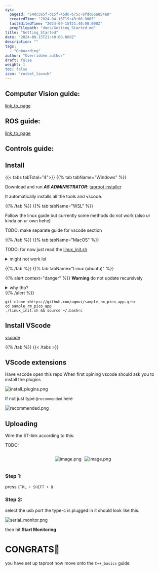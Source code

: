 ```yaml
---
sys:
  pageId: "54dc585f-d15f-45d0-b75c-8fdc66a854a8"
  createdTime: "2024-04-16T19:43:00.000Z"
  lastEditedTime: "2024-09-15T21:40:00.000Z"
  propFilepath: "docs/Getting_Started.md"
title: "Getting_Started"
date: "2024-09-15T21:40:00.000Z"
description: ""
tags:
  - "Onboarding"
author: "Overridden author"
draft: false
weight: 1
toc: false
icon: "rocket_launch"
---
```


## Computer Vision guide:

[link_to_page](86d45bc0-388b-4d26-8848-44f255f73d0e)

## ROS guide:

[link_to_page](3c76c1de-ec8f-46d6-8b0a-294005edc2d5)

## Controls guide:

## Install

{{< tabs tabTotal="4">}}
{{% tab tabName="Windows" %}}

Download and run _**AS ADMINISTRATOR**_: [taproot installer](https://github.com/Thornbots/TeachingFreshies/releases/tag/1.0)

It automatically installs all the tools and vscode.

{{% /tab %}}
{{% tab tabName="WSL" %}}

Follow the linux guide but currently some methods do not work (also ur kinda on ur own hehe)

TODO: make separate guide for vscode section

{{% /tab %}}
{{% tab tabName="MacOS" %}}

TODO: for now just read the [linux_init.sh](https://github.com/agmui/sample_rm_pico_app/blob/main/linux_init.sh)

<details>
<summary>might not work lol</summary>

`brew install libusb pkg-config`

Next install: [vscode](https://code.visualstudio.com/Download)

</details>

{{% /tab %}}
{{% tab tabName="Linux (ubuntu)" %}}

{{% alert context="danger" %}}
**Warning** do not update recursively
<details>
<summary>why tho?</summary>
There are some submodules that may go on for a while (like tinyusb) and I highly
recommend you don't need to get them.
If you want to see what submodules I update just look in `linux_init.sh`
</details>
{{% /alert %}}

```shell
git clone <https://github.com/agmui/sample_rm_pico_app.git>
cd sample_rm_pico_app
./linux_init.sh && source ~/.bashrc
```

## Install VScode

[vscode](https://code.visualstudio.com/Download)

{{% /tab %}}
{{< /tabs >}}

## VScode extensions

Have vscode open this repo
When first opining vscode should ask you to install the plugins

![install_plugins.png](https://prod-files-secure.s3.us-west-2.amazonaws.com/d518164a-d88e-44d1-a4ee-3adb3bd8bce0/89bd30f0-1825-4e77-867b-0a41ce370880/install_plugins.png?X-Amz-Algorithm=AWS4-HMAC-SHA256&X-Amz-Content-Sha256=UNSIGNED-PAYLOAD&X-Amz-Credential=ASIAZI2LB466XL67ZPGR%2F20250204%2Fus-west-2%2Fs3%2Faws4_request&X-Amz-Date=20250204T040922Z&X-Amz-Expires=3600&X-Amz-Security-Token=IQoJb3JpZ2luX2VjEAwaCXVzLXdlc3QtMiJHMEUCIDgBJ3XXrh0og%2Bcw7K0mNjkDDNl3u5uP3X5aFeiSP2PXAiEAtsfgbqkjnBz8p1B2hFF9HSKN4x66pnM7LBbjkuCSGagq%2FwMIJRAAGgw2Mzc0MjMxODM4MDUiDGjzjxGqAN2NRkFLXSrcA75LU0N8MxkuxzEJ9IV8z3NzBB946nnPhdUGRp7vZYDl89aUWGOFTDZsJtPjxZ4ce3pRnxWj0HteXKYo%2Bg%2Fl%2FVFoqcWIqcQXOuoemEpg%2Brm9CEcKClR6Bmze6RBlV3CCPjG7wQVaaM2dnCFqBJFaC8VjZ96XKWtyo30%2B0xhxO5IYHFxRKa%2FVxW25pR5zD6WFEaN6Z2Spg8YvnJzfU9dd2kaKlqH%2BBmWzX203r7ySIDXF9891uArmUcx%2FcYsLMSs61GxbdKiR%2BDdR5cf9ASL5Y8OMw8tEKWahIGIhKjp1dLuS1XAO3OKfed1lQ3Tu6JePkhmvZNveK3D%2BF3v7pb1pk%2FXRAijbxDHdI6YWqRcr%2BCeco96PG0Frp5PKSnYFSXiyyWKYqGfuYfSEAaqshwSASpxCOggUIf6nNu1kcOwMZvvHn0mdloVAk%2FYlzOBfpWxB20hpmW%2BuaqNQBLPz6ns2Am5aOavxU7oVEqH4WwQqNiQxuM1Slq9ckGkUo5LlhadPV01%2BbDMbWApOxITn052grvyY8L0eflmNSwk9VvsAThNTSp2Sz7S097okKcaxQQqZaOIJbkSXW4tZEjnuVAW3bVFonh8kl1Rfa43sr6m6eFZVv8ErctzaELklw4GbMNqihr0GOqUBLrRMNpQpUWu9GsBlu6Ynx1zV%2Ff22JbfG9fhzVAuvzHVc7XdZFFSAMLJq9ghCMTidE3Hg4WkBFS%2BREgOKiq9FQuYmI10StzaXsoNM%2FJD0uH7qJr9QJQSd52maLCJAiTxrByPhoxGtX84M0fDQ6JMqfB%2BOD%2BPHOZIpxcd6ZS8cXCzGCfLNkzc3he7xQ9zoLcB2iGiExc1uj%2FO6bxUeRQm7K1IMnQiS&X-Amz-Signature=e708338bfae04f9c8b6f6a4a78b5c66954a7efe30d4fff534c0eb22a9427c5ed&X-Amz-SignedHeaders=host&x-id=GetObject)

If not just type `@recommended` here  

![recommended.png](https://prod-files-secure.s3.us-west-2.amazonaws.com/d518164a-d88e-44d1-a4ee-3adb3bd8bce0/61e661e9-5d85-4dfc-be0d-8d2097a5e793/recommended.png?X-Amz-Algorithm=AWS4-HMAC-SHA256&X-Amz-Content-Sha256=UNSIGNED-PAYLOAD&X-Amz-Credential=ASIAZI2LB466XL67ZPGR%2F20250204%2Fus-west-2%2Fs3%2Faws4_request&X-Amz-Date=20250204T040922Z&X-Amz-Expires=3600&X-Amz-Security-Token=IQoJb3JpZ2luX2VjEAwaCXVzLXdlc3QtMiJHMEUCIDgBJ3XXrh0og%2Bcw7K0mNjkDDNl3u5uP3X5aFeiSP2PXAiEAtsfgbqkjnBz8p1B2hFF9HSKN4x66pnM7LBbjkuCSGagq%2FwMIJRAAGgw2Mzc0MjMxODM4MDUiDGjzjxGqAN2NRkFLXSrcA75LU0N8MxkuxzEJ9IV8z3NzBB946nnPhdUGRp7vZYDl89aUWGOFTDZsJtPjxZ4ce3pRnxWj0HteXKYo%2Bg%2Fl%2FVFoqcWIqcQXOuoemEpg%2Brm9CEcKClR6Bmze6RBlV3CCPjG7wQVaaM2dnCFqBJFaC8VjZ96XKWtyo30%2B0xhxO5IYHFxRKa%2FVxW25pR5zD6WFEaN6Z2Spg8YvnJzfU9dd2kaKlqH%2BBmWzX203r7ySIDXF9891uArmUcx%2FcYsLMSs61GxbdKiR%2BDdR5cf9ASL5Y8OMw8tEKWahIGIhKjp1dLuS1XAO3OKfed1lQ3Tu6JePkhmvZNveK3D%2BF3v7pb1pk%2FXRAijbxDHdI6YWqRcr%2BCeco96PG0Frp5PKSnYFSXiyyWKYqGfuYfSEAaqshwSASpxCOggUIf6nNu1kcOwMZvvHn0mdloVAk%2FYlzOBfpWxB20hpmW%2BuaqNQBLPz6ns2Am5aOavxU7oVEqH4WwQqNiQxuM1Slq9ckGkUo5LlhadPV01%2BbDMbWApOxITn052grvyY8L0eflmNSwk9VvsAThNTSp2Sz7S097okKcaxQQqZaOIJbkSXW4tZEjnuVAW3bVFonh8kl1Rfa43sr6m6eFZVv8ErctzaELklw4GbMNqihr0GOqUBLrRMNpQpUWu9GsBlu6Ynx1zV%2Ff22JbfG9fhzVAuvzHVc7XdZFFSAMLJq9ghCMTidE3Hg4WkBFS%2BREgOKiq9FQuYmI10StzaXsoNM%2FJD0uH7qJr9QJQSd52maLCJAiTxrByPhoxGtX84M0fDQ6JMqfB%2BOD%2BPHOZIpxcd6ZS8cXCzGCfLNkzc3he7xQ9zoLcB2iGiExc1uj%2FO6bxUeRQm7K1IMnQiS&X-Amz-Signature=ab1c9458ff24cfe25aae9e11e958092091cb018ed93ef9eba2a14c3287686085&X-Amz-SignedHeaders=host&x-id=GetObject)

## Uploading

Wire the ST-link according to this:

TODO:

<div style="display: flex;flex-direction: row; column-gap:10px; max-width: 630px;justify-content: center;">
<div>

![image.png](https://prod-files-secure.s3.us-west-2.amazonaws.com/d518164a-d88e-44d1-a4ee-3adb3bd8bce0/210ecb78-1116-4d7b-b9b7-2292f66fa2c2/image.png?X-Amz-Algorithm=AWS4-HMAC-SHA256&X-Amz-Content-Sha256=UNSIGNED-PAYLOAD&X-Amz-Credential=ASIAZI2LB4664KVVK3HL%2F20250204%2Fus-west-2%2Fs3%2Faws4_request&X-Amz-Date=20250204T040927Z&X-Amz-Expires=3600&X-Amz-Security-Token=IQoJb3JpZ2luX2VjEAwaCXVzLXdlc3QtMiJHMEUCIQDLSLpYh9oGt5tOrlq3DfkaaRB1PE0EOcUICdK9lajXTwIga%2BkPaiMiDPJEda%2BMCvnqElZSY1gtwJMiaIACFNS0fOUq%2FwMIJRAAGgw2Mzc0MjMxODM4MDUiDNPL35Z%2FC6woQs67ACrcAy7fg0cgirXtdYioaKBLXgB1PRoIh6UU5B4LmW4fyhMV2FjV7UzsKwwqm6IamZERqdvWSx4vpIhA7iXbMOyxu9SJlbppk3BUF%2FnvvA3G5OPibH4bbtYyj1r3LxyLpUWN0kk4pIgzsaxIiNNFTn4ncgTbyjYYNsEkWlRyGLoEoqiOe5Psu94%2FFPQpZ5QUpZ%2FBHQka4REU3OkQFLhKAz1uNOSmH7utAtWwzbbrvBnJl5j2OOvkHsNfzEqaGPHVuO6bqAk5EaPOmkY%2BIps7ti72RFQltz5eTE2xeO7XSn6VJPW0iQ2UNwrhEecic0VtKKzRWnElgaXLvgce4N1VMaLbjKMgue%2FqKGWy7P11kQcxhVnQalCWL%2FzMtM7r%2BHFpiisNNyAXMygsGwFAJr23%2BibrLsidK5kzYZHR49gkfxXEAOb1pWXepiWq6Cj9s3LTpNiR8veFMiwZK9YvGNggCypqrcFqf%2FwHAzE6qmRdIW9o5QeUwPZAmTmUYK4myeYMnnIzQU30wZ%2BW8oFK8gw9vyg275YTQq%2BXpx8Zg1cjZgYabS8YRA8MEy%2FL4A91DPWK%2B8Xi4E2bu8xY7C6KWuS7Q34YQSThBrdfcA%2F436bIqSVozB6urBIwrFAslawbuLJdMI6jhr0GOqUBM6Yk%2Fk%2FnwjcZE%2F46WJpJvUcihYBSTbpvKkj%2BBNeoLqP6Gy1EO39Isx8KYhwa3CdpTABJvIinEWvUo2lbn6yZ6kD61BCQWpVd0mboCEc8r9Vif2D384XVjUI%2FM3cuz0vCuqG7UG9Z8h%2FALWSpN731OTFezfG6klRSjyuwQ%2F7s7uUhbsBCmLKgD4bXZMHU5eqWwUkcSdnISm9iGcNml0uz1QVl1goB&X-Amz-Signature=79d4e2ff352706930d16fbf362b8b5b4f666a4ad3b635aecc69b156950f6cc46&X-Amz-SignedHeaders=host&x-id=GetObject)

</div>
<div>

![image.png](https://prod-files-secure.s3.us-west-2.amazonaws.com/d518164a-d88e-44d1-a4ee-3adb3bd8bce0/33a0fd0f-8ca6-4a86-8e09-26e95ded1fff/image.png?X-Amz-Algorithm=AWS4-HMAC-SHA256&X-Amz-Content-Sha256=UNSIGNED-PAYLOAD&X-Amz-Credential=ASIAZI2LB4667EBQNKP4%2F20250204%2Fus-west-2%2Fs3%2Faws4_request&X-Amz-Date=20250204T040927Z&X-Amz-Expires=3600&X-Amz-Security-Token=IQoJb3JpZ2luX2VjEAwaCXVzLXdlc3QtMiJHMEUCIQC5GMyEDaTk1L8wSnGfDfVTqAzAB132E7Z4sOLYaOac6QIgSymh7gslEobyDEN53kmR2D0u51y31OqXimZ7q8fZ%2F54q%2FwMIJRAAGgw2Mzc0MjMxODM4MDUiDBSsDU5v2ZH4Vo7iqSrcA9N6ayv%2B%2FEtdU0p%2BtQkkHClc2WC5mxBTogyr0S1FBhMvM1kbTvxuBNsGhnptud00WPUTZpaFdJ8Gw3jG9PZHSuYznO4EeCYmciHYCHvnuJDRBeMXc1MEDKHi3x5piXPyBcXD8KFXglpWvjRkmDA5PwRFs0eWGARhG74r15KJ%2F%2BcYBmjY5V8VGd7T6P2Q46cCssSOTlwNTai6deJwcAOsH%2FOz95%2Bgu%2Fd8f5PyLeJ1XETsGRhBUz24HfUNqcdkI1JliWYwdH7IL8yeMcbbwOcemeFidUfGWUrYcBsFInDubCTU4RRhg%2FN%2B0PTCPG9bkyPT40DRX5R%2BX2DeMZpolf6x4QhCLk2sLdQF%2BnXnvNFWtzFduj%2B8wJcrKp8YYCSg%2FUo4%2FJ65jjRPK04aWoeWJ1e3K%2BZmcUhaM3o5nzzHUh1wkOMpvR%2FqwOIUdz7DtrV6AsQrQME1SWNNoX%2Bx8n5RDBLbTnyZ0t5BfTSVEJSMgrRTxilSSykFaJ10yhraGHXtXe7u9RHfrFMS5DoLtn4peDeGJzPA%2F5LBqVbEzTshEOSVmZ3%2FmQJNdj9X90OSzsF1GWT2h25CmKT7qd%2Bg1nBsRkfvmFUli40qMDy7TWK00Z6jVsCdjbVuM1DEshe73DGvMKijhr0GOqUBX5OTstRMNj3Cmu%2FTyK0larz2SHkbVJdRNJFh8z3vg8pC2P8UAasrHu%2BzWlFz%2BlAReqggLP2%2FKGgaUizs4dksIe23rwqhfnh2UN69ZU%2FTmieo%2F8E4M%2B%2BB6lLlAihQ7RC2kEbl57vdJXnqWPOCUIEiQkea9l3O1XWpPmm0ceqEO9mMxjVOj5dbFBHMEgunZEEGaqx08WKgDeHmQjAzx3hO5ll1SNi%2F&X-Amz-Signature=69d9ed0ed2eeba71d46eacbae0d6820d7ae255e3302e309037800d1da0f29a10&X-Amz-SignedHeaders=host&x-id=GetObject)

</div>
</div>

### Step 1:

press `CTRL + SHIFT + B`

### Step 2:

select the usb port the type-c is plugged in it should look like this:

![serial_monitor.png](https://prod-files-secure.s3.us-west-2.amazonaws.com/d518164a-d88e-44d1-a4ee-3adb3bd8bce0/f03f4774-05d4-4393-b6a0-d5efb6d315ab/serial_monitor.png?X-Amz-Algorithm=AWS4-HMAC-SHA256&X-Amz-Content-Sha256=UNSIGNED-PAYLOAD&X-Amz-Credential=ASIAZI2LB466XL67ZPGR%2F20250204%2Fus-west-2%2Fs3%2Faws4_request&X-Amz-Date=20250204T040922Z&X-Amz-Expires=3600&X-Amz-Security-Token=IQoJb3JpZ2luX2VjEAwaCXVzLXdlc3QtMiJHMEUCIDgBJ3XXrh0og%2Bcw7K0mNjkDDNl3u5uP3X5aFeiSP2PXAiEAtsfgbqkjnBz8p1B2hFF9HSKN4x66pnM7LBbjkuCSGagq%2FwMIJRAAGgw2Mzc0MjMxODM4MDUiDGjzjxGqAN2NRkFLXSrcA75LU0N8MxkuxzEJ9IV8z3NzBB946nnPhdUGRp7vZYDl89aUWGOFTDZsJtPjxZ4ce3pRnxWj0HteXKYo%2Bg%2Fl%2FVFoqcWIqcQXOuoemEpg%2Brm9CEcKClR6Bmze6RBlV3CCPjG7wQVaaM2dnCFqBJFaC8VjZ96XKWtyo30%2B0xhxO5IYHFxRKa%2FVxW25pR5zD6WFEaN6Z2Spg8YvnJzfU9dd2kaKlqH%2BBmWzX203r7ySIDXF9891uArmUcx%2FcYsLMSs61GxbdKiR%2BDdR5cf9ASL5Y8OMw8tEKWahIGIhKjp1dLuS1XAO3OKfed1lQ3Tu6JePkhmvZNveK3D%2BF3v7pb1pk%2FXRAijbxDHdI6YWqRcr%2BCeco96PG0Frp5PKSnYFSXiyyWKYqGfuYfSEAaqshwSASpxCOggUIf6nNu1kcOwMZvvHn0mdloVAk%2FYlzOBfpWxB20hpmW%2BuaqNQBLPz6ns2Am5aOavxU7oVEqH4WwQqNiQxuM1Slq9ckGkUo5LlhadPV01%2BbDMbWApOxITn052grvyY8L0eflmNSwk9VvsAThNTSp2Sz7S097okKcaxQQqZaOIJbkSXW4tZEjnuVAW3bVFonh8kl1Rfa43sr6m6eFZVv8ErctzaELklw4GbMNqihr0GOqUBLrRMNpQpUWu9GsBlu6Ynx1zV%2Ff22JbfG9fhzVAuvzHVc7XdZFFSAMLJq9ghCMTidE3Hg4WkBFS%2BREgOKiq9FQuYmI10StzaXsoNM%2FJD0uH7qJr9QJQSd52maLCJAiTxrByPhoxGtX84M0fDQ6JMqfB%2BOD%2BPHOZIpxcd6ZS8cXCzGCfLNkzc3he7xQ9zoLcB2iGiExc1uj%2FO6bxUeRQm7K1IMnQiS&X-Amz-Signature=3b8458c6ebb8f2107acb95db24c78add5a427d77b1ac13bd9971a4f548bb8752&X-Amz-SignedHeaders=host&x-id=GetObject)

then hit **Start Monitoring**

# CONGRATS🎉

you have set up taproot now move onto the `C++_basics` guide

